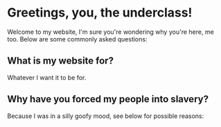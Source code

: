 # Greetings, you, the underclass! 
Welcome to my website, I'm sure you're wondering why you're here, me too.
Below are some commonly asked questions:
## What is my website for?
Whatever I want it to be for.
## Why have you forced my people into slavery?
Because I was in a silly goofy mood, see below for possible reasons:

